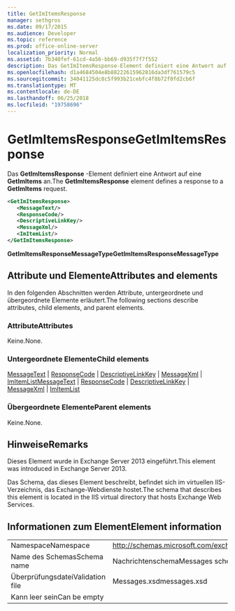 ```yaml
---
title: GetImItemsResponse
manager: sethgros
ms.date: 09/17/2015
ms.audience: Developer
ms.topic: reference
ms.prod: office-online-server
localization_priority: Normal
ms.assetid: 7b340fef-61cd-4a56-bb69-d935f7f7f552
description: Das GetImItemsResponse-Element definiert eine Antwort auf eine GetImItems an.
ms.openlocfilehash: d1a4684504e8b88222615962816da3df761579c5
ms.sourcegitcommit: 34041125dc8c5f993b21cebfc4f8b72f0fd2cb6f
ms.translationtype: MT
ms.contentlocale: de-DE
ms.lasthandoff: 06/25/2018
ms.locfileid: "19758696"
---
```

# <a name="getimitemsresponse"></a><span data-ttu-id="01a20-103">GetImItemsResponse</span><span class="sxs-lookup"><span data-stu-id="01a20-103">GetImItemsResponse</span></span>

<span data-ttu-id="01a20-104">Das **GetImItemsResponse** -Element definiert eine Antwort auf eine **GetImItems** an.</span><span class="sxs-lookup"><span data-stu-id="01a20-104">The **GetImItemsResponse** element defines a response to a **GetImItems** request.</span></span> 
  
```XML
<GetImItemsResponse>
   <MessageText/>
   <ResponseCode/>
   <DescriptiveLinkKey/>
   <MessageXml/>
   <ImItemList/>
</GetImItemsResponse>
```

 <span data-ttu-id="01a20-105">**GetImItemsResponseMessageType**</span><span class="sxs-lookup"><span data-stu-id="01a20-105">**GetImItemsResponseMessageType**</span></span>
## <a name="attributes-and-elements"></a><span data-ttu-id="01a20-106">Attribute und Elemente</span><span class="sxs-lookup"><span data-stu-id="01a20-106">Attributes and elements</span></span>

<span data-ttu-id="01a20-107">In den folgenden Abschnitten werden Attribute, untergeordnete und übergeordnete Elemente erläutert.</span><span class="sxs-lookup"><span data-stu-id="01a20-107">The following sections describe attributes, child elements, and parent elements.</span></span>
  
### <a name="attributes"></a><span data-ttu-id="01a20-108">Attribute</span><span class="sxs-lookup"><span data-stu-id="01a20-108">Attributes</span></span>

<span data-ttu-id="01a20-109">Keine.</span><span class="sxs-lookup"><span data-stu-id="01a20-109">None.</span></span>
  
### <a name="child-elements"></a><span data-ttu-id="01a20-110">Untergeordnete Elemente</span><span class="sxs-lookup"><span data-stu-id="01a20-110">Child elements</span></span>

<span data-ttu-id="01a20-111">[MessageText](messagetext.md) | [ResponseCode](responsecode.md) | [DescriptiveLinkKey](descriptivelinkkey.md) | [MessageXml](messagexml.md) | [ImItemList](imitemlist.md)</span><span class="sxs-lookup"><span data-stu-id="01a20-111">[MessageText](messagetext.md) | [ResponseCode](responsecode.md) | [DescriptiveLinkKey](descriptivelinkkey.md) | [MessageXml](messagexml.md) | [ImItemList](imitemlist.md)</span></span>
  
### <a name="parent-elements"></a><span data-ttu-id="01a20-112">Übergeordnete Elemente</span><span class="sxs-lookup"><span data-stu-id="01a20-112">Parent elements</span></span>

<span data-ttu-id="01a20-113">Keine.</span><span class="sxs-lookup"><span data-stu-id="01a20-113">None.</span></span>
  
## <a name="remarks"></a><span data-ttu-id="01a20-114">Hinweise</span><span class="sxs-lookup"><span data-stu-id="01a20-114">Remarks</span></span>

<span data-ttu-id="01a20-115">Dieses Element wurde in Exchange Server 2013 eingeführt.</span><span class="sxs-lookup"><span data-stu-id="01a20-115">This element was introduced in Exchange Server 2013.</span></span>
  
<span data-ttu-id="01a20-116">Das Schema, das dieses Element beschreibt, befindet sich im virtuellen IIS-Verzeichnis, das Exchange-Webdienste hostet.</span><span class="sxs-lookup"><span data-stu-id="01a20-116">The schema that describes this element is located in the IIS virtual directory that hosts Exchange Web Services.</span></span>
  
## <a name="element-information"></a><span data-ttu-id="01a20-117">Informationen zum Element</span><span class="sxs-lookup"><span data-stu-id="01a20-117">Element information</span></span>

|||
|:-----|:-----|
|<span data-ttu-id="01a20-118">Namespace</span><span class="sxs-lookup"><span data-stu-id="01a20-118">Namespace</span></span>  <br/> |http://schemas.microsoft.com/exchange/services/2006/messages  <br/> |
|<span data-ttu-id="01a20-119">Name des Schemas</span><span class="sxs-lookup"><span data-stu-id="01a20-119">Schema name</span></span>  <br/> |<span data-ttu-id="01a20-120">Nachrichtenschema</span><span class="sxs-lookup"><span data-stu-id="01a20-120">Messages schema</span></span>  <br/> |
|<span data-ttu-id="01a20-121">Überprüfungsdatei</span><span class="sxs-lookup"><span data-stu-id="01a20-121">Validation file</span></span>  <br/> |<span data-ttu-id="01a20-122">Messages.xsd</span><span class="sxs-lookup"><span data-stu-id="01a20-122">messages.xsd</span></span>  <br/> |
|<span data-ttu-id="01a20-123">Kann leer sein</span><span class="sxs-lookup"><span data-stu-id="01a20-123">Can be empty</span></span>  <br/> ||
   

